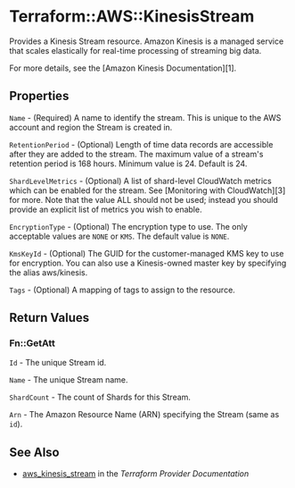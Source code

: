 # Terraform::AWS::KinesisStream

Provides a Kinesis Stream resource. Amazon Kinesis is a managed service that
scales elastically for real-time processing of streaming big data.

For more details, see the [Amazon Kinesis Documentation][1].

## Properties

`Name` - (Required) A name to identify the stream. This is unique to the
AWS account and region the Stream is created in.

`RetentionPeriod` - (Optional) Length of time data records are accessible after they are added to the stream. The maximum value of a stream's retention period is 168 hours. Minimum value is 24. Default is 24.

`ShardLevelMetrics` - (Optional) A list of shard-level CloudWatch metrics which can be enabled for the stream. See [Monitoring with CloudWatch][3] for more. Note that the value ALL should not be used; instead you should provide an explicit list of metrics you wish to enable.

`EncryptionType` - (Optional) The encryption type to use. The only acceptable values are `NONE` or `KMS`. The default value is `NONE`.

`KmsKeyId` - (Optional) The GUID for the customer-managed KMS key to use for encryption. You can also use a Kinesis-owned master key by specifying the alias aws/kinesis.

`Tags` - (Optional) A mapping of tags to assign to the resource.


## Return Values

### Fn::GetAtt

`Id` - The unique Stream id.

`Name` - The unique Stream name.

`ShardCount` - The count of Shards for this Stream.

`Arn` - The Amazon Resource Name (ARN) specifying the Stream (same as `id`).

## See Also

* [aws_kinesis_stream](https://www.terraform.io/docs/providers/aws/r/kinesis_stream.html) in the _Terraform Provider Documentation_